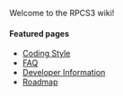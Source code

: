 Welcome to the RPCS3 wiki!

#### Featured pages
* [Coding Style](https://github.com/RPCS3/rpcs3/wiki/Coding-Style)
* [FAQ](https://github.com/RPCS3/rpcs3/wiki/FAQ)
* [Developer Information](https://github.com/RPCS3/rpcs3/wiki/Developer-Information)
* [Roadmap](https://github.com/RPCS3/rpcs3/wiki/Roadmap)